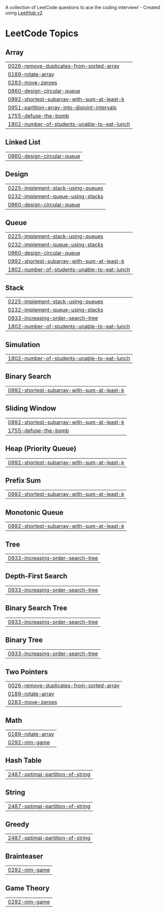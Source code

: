 A collection of LeetCode questions to ace the coding interview! - Created using [LeetHub v2](https://github.com/arunbhardwaj/LeetHub-2.0)
<!---LeetCode Topics Start-->
# LeetCode Topics
## Array
|  |
| ------- |
| [0026-remove-duplicates-from-sorted-array](https://github.com/prasannazzz/Leetcode-Solutions/tree/master/0026-remove-duplicates-from-sorted-array) |
| [0189-rotate-array](https://github.com/prasannazzz/Leetcode-Solutions/tree/master/0189-rotate-array) |
| [0283-move-zeroes](https://github.com/prasannazzz/Leetcode-Solutions/tree/master/0283-move-zeroes) |
| [0860-design-circular-queue](https://github.com/prasannazzz/Leetcode-Solutions/tree/master/0860-design-circular-queue) |
| [0892-shortest-subarray-with-sum-at-least-k](https://github.com/prasannazzz/Leetcode-Solutions/tree/master/0892-shortest-subarray-with-sum-at-least-k) |
| [0951-partition-array-into-disjoint-intervals](https://github.com/prasannazzz/Leetcode-Solutions/tree/master/0951-partition-array-into-disjoint-intervals) |
| [1755-defuse-the-bomb](https://github.com/prasannazzz/Leetcode-Solutions/tree/master/1755-defuse-the-bomb) |
| [1802-number-of-students-unable-to-eat-lunch](https://github.com/prasannazzz/Leetcode-Solutions/tree/master/1802-number-of-students-unable-to-eat-lunch) |
## Linked List
|  |
| ------- |
| [0860-design-circular-queue](https://github.com/prasannazzz/Leetcode-Solutions/tree/master/0860-design-circular-queue) |
## Design
|  |
| ------- |
| [0225-implement-stack-using-queues](https://github.com/prasannazzz/Leetcode-Solutions/tree/master/0225-implement-stack-using-queues) |
| [0232-implement-queue-using-stacks](https://github.com/prasannazzz/Leetcode-Solutions/tree/master/0232-implement-queue-using-stacks) |
| [0860-design-circular-queue](https://github.com/prasannazzz/Leetcode-Solutions/tree/master/0860-design-circular-queue) |
## Queue
|  |
| ------- |
| [0225-implement-stack-using-queues](https://github.com/prasannazzz/Leetcode-Solutions/tree/master/0225-implement-stack-using-queues) |
| [0232-implement-queue-using-stacks](https://github.com/prasannazzz/Leetcode-Solutions/tree/master/0232-implement-queue-using-stacks) |
| [0860-design-circular-queue](https://github.com/prasannazzz/Leetcode-Solutions/tree/master/0860-design-circular-queue) |
| [0892-shortest-subarray-with-sum-at-least-k](https://github.com/prasannazzz/Leetcode-Solutions/tree/master/0892-shortest-subarray-with-sum-at-least-k) |
| [1802-number-of-students-unable-to-eat-lunch](https://github.com/prasannazzz/Leetcode-Solutions/tree/master/1802-number-of-students-unable-to-eat-lunch) |
## Stack
|  |
| ------- |
| [0225-implement-stack-using-queues](https://github.com/prasannazzz/Leetcode-Solutions/tree/master/0225-implement-stack-using-queues) |
| [0232-implement-queue-using-stacks](https://github.com/prasannazzz/Leetcode-Solutions/tree/master/0232-implement-queue-using-stacks) |
| [0933-increasing-order-search-tree](https://github.com/prasannazzz/Leetcode-Solutions/tree/master/0933-increasing-order-search-tree) |
| [1802-number-of-students-unable-to-eat-lunch](https://github.com/prasannazzz/Leetcode-Solutions/tree/master/1802-number-of-students-unable-to-eat-lunch) |
## Simulation
|  |
| ------- |
| [1802-number-of-students-unable-to-eat-lunch](https://github.com/prasannazzz/Leetcode-Solutions/tree/master/1802-number-of-students-unable-to-eat-lunch) |
## Binary Search
|  |
| ------- |
| [0892-shortest-subarray-with-sum-at-least-k](https://github.com/prasannazzz/Leetcode-Solutions/tree/master/0892-shortest-subarray-with-sum-at-least-k) |
## Sliding Window
|  |
| ------- |
| [0892-shortest-subarray-with-sum-at-least-k](https://github.com/prasannazzz/Leetcode-Solutions/tree/master/0892-shortest-subarray-with-sum-at-least-k) |
| [1755-defuse-the-bomb](https://github.com/prasannazzz/Leetcode-Solutions/tree/master/1755-defuse-the-bomb) |
## Heap (Priority Queue)
|  |
| ------- |
| [0892-shortest-subarray-with-sum-at-least-k](https://github.com/prasannazzz/Leetcode-Solutions/tree/master/0892-shortest-subarray-with-sum-at-least-k) |
## Prefix Sum
|  |
| ------- |
| [0892-shortest-subarray-with-sum-at-least-k](https://github.com/prasannazzz/Leetcode-Solutions/tree/master/0892-shortest-subarray-with-sum-at-least-k) |
## Monotonic Queue
|  |
| ------- |
| [0892-shortest-subarray-with-sum-at-least-k](https://github.com/prasannazzz/Leetcode-Solutions/tree/master/0892-shortest-subarray-with-sum-at-least-k) |
## Tree
|  |
| ------- |
| [0933-increasing-order-search-tree](https://github.com/prasannazzz/Leetcode-Solutions/tree/master/0933-increasing-order-search-tree) |
## Depth-First Search
|  |
| ------- |
| [0933-increasing-order-search-tree](https://github.com/prasannazzz/Leetcode-Solutions/tree/master/0933-increasing-order-search-tree) |
## Binary Search Tree
|  |
| ------- |
| [0933-increasing-order-search-tree](https://github.com/prasannazzz/Leetcode-Solutions/tree/master/0933-increasing-order-search-tree) |
## Binary Tree
|  |
| ------- |
| [0933-increasing-order-search-tree](https://github.com/prasannazzz/Leetcode-Solutions/tree/master/0933-increasing-order-search-tree) |
## Two Pointers
|  |
| ------- |
| [0026-remove-duplicates-from-sorted-array](https://github.com/prasannazzz/Leetcode-Solutions/tree/master/0026-remove-duplicates-from-sorted-array) |
| [0189-rotate-array](https://github.com/prasannazzz/Leetcode-Solutions/tree/master/0189-rotate-array) |
| [0283-move-zeroes](https://github.com/prasannazzz/Leetcode-Solutions/tree/master/0283-move-zeroes) |
## Math
|  |
| ------- |
| [0189-rotate-array](https://github.com/prasannazzz/Leetcode-Solutions/tree/master/0189-rotate-array) |
| [0292-nim-game](https://github.com/prasannazzz/Leetcode-Solutions/tree/master/0292-nim-game) |
## Hash Table
|  |
| ------- |
| [2487-optimal-partition-of-string](https://github.com/prasannazzz/Leetcode-Solutions/tree/master/2487-optimal-partition-of-string) |
## String
|  |
| ------- |
| [2487-optimal-partition-of-string](https://github.com/prasannazzz/Leetcode-Solutions/tree/master/2487-optimal-partition-of-string) |
## Greedy
|  |
| ------- |
| [2487-optimal-partition-of-string](https://github.com/prasannazzz/Leetcode-Solutions/tree/master/2487-optimal-partition-of-string) |
## Brainteaser
|  |
| ------- |
| [0292-nim-game](https://github.com/prasannazzz/Leetcode-Solutions/tree/master/0292-nim-game) |
## Game Theory
|  |
| ------- |
| [0292-nim-game](https://github.com/prasannazzz/Leetcode-Solutions/tree/master/0292-nim-game) |
<!---LeetCode Topics End-->